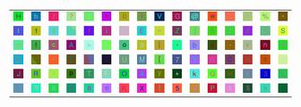 <table>
<tr>
<td><img src="48.gif"></td>
<td><img src="68.gif"></td>
<td><img src="2F.gif"></td>
<td><img src="3F.gif"></td>
<td><img src="32.gif"></td>
<td><img src="73.gif"></td>
<td><img src="30.gif"></td>
<td><img src="29.gif"></td>
<td><img src="56.gif"></td>
<td><img src="47.gif"></td>
<td><img src="40.gif"></td>
<td><img src="77.gif"></td>
<td><img src="5F.gif"></td>
<td><img src="72.gif"></td>
<td><img src="25.gif"></td>
<td><img src="22.gif"></td>
</tr>
<tr>
<td><img src="49.gif"></td>
<td><img src="31.gif"></td>
<td><img src="67.gif"></td>
<td><img src="gr3.gif"></td>
<td><img src="21.gif"></td>
<td><img src="69.gif"></td>
<td><img src="5E.gif"></td>
<td><img src="45.gif"></td>
<td><img src="7E.gif"></td>
<td><img src="5A.gif"></td>
<td><img src="5D.gif"></td>
<td><img src="42.gif"></td>
<td><img src="3A.gif"></td>
<td><img src="7A.gif"></td>
<td><img src="28.gif"></td>
<td><img src="53.gif"></td>
</tr>
<tr>
<td><img src="64.gif"></td>
<td><img src="66.gif"></td>
<td><img src="63.gif"></td>
<td><img src="41.gif"></td>
<td><img src="3E.gif"></td>
<td><img src="2C.gif"></td>
<td><img src="6F.gif"></td>
<td><img src="39.gif"></td>
<td><img src="7C.gif"></td>
<td><img src="2A.gif"></td>
<td><img src="62.gif"></td>
<td><img src="61.gif"></td>
<td><img src="2D.gif"></td>
<td><img src="76.gif"></td>
<td><img src="6E.gif"></td>
<td><img src="6D.gif"></td>
</tr>
<tr>
<td><img src="44.gif"></td>
<td><img src="gr1.gif"></td>
<td><img src="27.gif"></td>
<td><img src="7D.gif"></td>
<td><img src="gr2.gif"></td>
<td><img src="3B.gif"></td>
<td><img src="55.gif"></td>
<td><img src="4D.gif"></td>
<td><img src="5B.gif"></td>
<td><img src="37.gif"></td>
<td><img src="59.gif"></td>
<td><img src="57.gif"></td>
<td><img src="43.gif"></td>
<td><img src="4E.gif"></td>
<td><img src="74.gif"></td>
<td><img src="26.gif"></td>
</tr>
<tr>
<td><img src="4A.gif"></td>
<td><img src="52.gif"></td>
<td><img src="60.gif"></td>
<td><img src="70.gif"></td>
<td><img src="54.gif"></td>
<td><img src="46.gif"></td>
<td><img src="4F.gif"></td>
<td><img src="34.gif"></td>
<td><img src="79.gif"></td>
<td><img src="2B.gif"></td>
<td><img src="6B.gif"></td>
<td><img src="51.gif"></td>
<td><img src="3D.gif"></td>
<td><img src="75.gif"></td>
<td><img src="33.gif"></td>
<td><img src="4C.gif"></td>
</tr>
<tr>
<td><img src="6A.gif"></td>
<td><img src="71.gif"></td>
<td><img src="36.gif"></td>
<td><img src="3C.gif"></td>
<td><img src="38.gif"></td>
<td><img src="65.gif"></td>
<td><img src="4B.gif"></td>
<td><img src="58.gif"></td>
<td><img src="7B.gif"></td>
<td><img src="35.gif"></td>
<td><img src="23.gif"></td>
<td><img src="50.gif"></td>
<td><img src="6C.gif"></td>
<td><img src="24.gif"></td>
<td><img src="78.gif"></td>
<td><img src="2E.gif"></td>
</tr>
</table>
